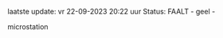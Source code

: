 laatste update: 
vr 22-09-2023 20:22   uur 
Status: FAALT - geel - 
<div class="service Y">microstation</div>